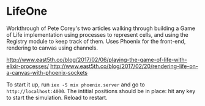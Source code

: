 # LifeOne

Workthrough of Pete Corey's two articles walking through building a Game of Life implementation
using processes to represent cells, and using the Registry module to keep track of them.
Uses Phoenix for the front-end, rendering to canvas using channels.

http://www.east5th.co/blog/2017/02/06/playing-the-game-of-life-with-elixir-processes/
http://www.east5th.co/blog/2017/02/20/rendering-life-on-a-canvas-with-phoenix-sockets

To start it up, run `iex -S mix phoenix.server` and go to `http://localhost:4000`. The intitial
positions should be in place: hit any key to start the simulation. Reload to restart.
